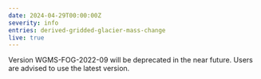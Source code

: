 ```yaml
---
date: 2024-04-29T00:00:00Z
severity: info
entries: derived-gridded-glacier-mass-change
live: true
---
```


Version WGMS-FOG-2022-09 will be deprecated in the near future. Users are advised to use the latest version.
